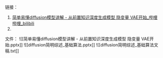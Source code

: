 链接：
1.  [简单易懂diffusion模型讲解 - 从前置知识深度生成模型 隐变量 VAE开始_哔哩哔哩_bilibili](https://www.bilibili.com/video/BV1re4y1m7gb/?spm_id_from=333.337.search-card.all.click&vd_source=e2ed568abb1e67cc88ad6275f6104534)
2. 

文件：
![[简单易懂diffusion模型讲解 - 从前置知识深度生成模型 隐变量 VAE开始.pptx]]
![[diffusion简明综述_基础算法.pptx]]
![[diffusion简明综述_基础算法文稿.txt]]
